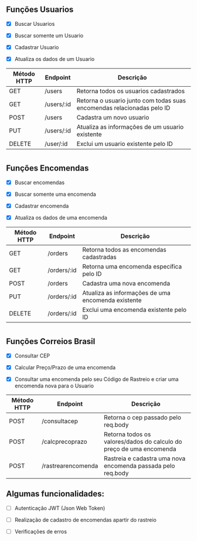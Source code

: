 ## Funções Usuarios

- [X] Buscar Usuarios

- [X] Buscar somente um Usuario

- [X] Cadastrar Usuario

- [X] Atualiza os dados de um Usuario

| Método HTTP	| Endpoint | Descrição |
|--------|----------|----------|
| GET |	/users |	Retorna todos os usuarios cadastrados |
| GET |	/users/:id |	Retorna o usuario junto com todas suas encomendas relacionadas pelo ID|
| POST |	/users |	Cadastra um novo usuario |
| PUT |	/users/:id |	Atualiza as informações de um usuario existente |
| DELETE |	/user/:id |	Exclui um usuario existente pelo ID |
#

## Funções Encomendas

- [X] Buscar encomendas

- [X] Buscar somente uma encomenda

- [X] Cadastrar encomenda

- [X] Atualiza os dados de uma encomenda


| Método HTTP	| Endpoint | Descrição |
|--------|----------|----------|
| GET |	/orders |	Retorna todos as encomendas cadastradas |
| GET |	/orders/:id |	Retorna uma encomenda específica pelo ID |
| POST |	/orders |	Cadastra uma nova encomenda |
| PUT |	/orders/:id |	Atualiza as informações de uma encomenda existente |
| DELETE |	/orders/:id |	Exclui uma encomenda existente pelo ID |
#

## Funções Correios Brasil
- [X] Consultar CEP

- [X] Calcular Preço/Prazo de uma encomenda

- [X] Consultar uma encomenda pelo seu Código de Rastreio e criar uma encomenda nova para o Usuario
      
| Método HTTP	| Endpoint | Descrição |
|--------|----------|----------|
| POST |	/consultacep |	Retorna o cep passado pelo req.body |
| POST |	/calcprecoprazo |	Retorna todos os valores/dados do calculo do preço de uma encomenda |
| POST |	/rastrearencomenda |	Rastreia e cadastra uma nova encomenda passada pelo req.body |


## Algumas funcionalidades: 

- [ ]  Autenticação JWT (Json Web Token) 
- [ ]  Realização de cadastro de encomendas apartir do rastreio
- [ ]  Verificações de erros



